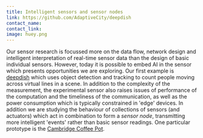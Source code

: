 ```yaml
---
title: Intelligent sensors and sensor nodes
link: https://github.com/AdaptiveCity/deepdish
contact_name:
contact_link:
image: huey.png
---
```


Our sensor research is focussed more on the data flow, network design and intelligent interpretation of real-time
sensor data than the design of basic individual sensors. However, today it is possible to embed AI in the sensor which
presents opportunities we are exploring. Our first example is <a href="https://github.com/AdaptiveCity/deepdish">deepdish</a> which
uses object detection and tracking to count people moving across virtual lines in a scene. In addition to the complexity of the
measurement, the experimental sensor also
raises issues of performance of the computation and the timeliness of the communication, as well as the power consumption which is
typically constrained in 'edge' devices. In addition we are studying the behaviour of collections of sensors (and actuators) which
act in combination to form a *sensor node*, transmitting more intelligent 'events' rather than basic sensor readings. One
particular prototype is the <a href="https://github.com/AdaptiveCity/cambridge_coffee_pot">Cambridge Coffee Pot</a>.
